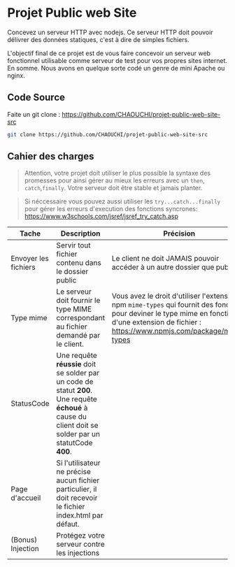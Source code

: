 # Projet Public web Site

Concevez un serveur HTTP avec nodejs. Ce serveur HTTP doit pouvoir délivrer des données statiques, c'est à dire de simples fichiers.

L'objectif final de ce projet est de vous faire concevoir un serveur web fonctionnel utilisable comme serveur de test pour vos propres sites internet. En somme. Nous avons en quelque sorte codé un genre de mini Apache ou nginx.

## Code Source
Faite un git clone : https://github.com/CHAOUCHI/projet-public-web-site-src

```bash
git clone https://github.com/CHAOUCHI/projet-public-web-site-src
```

## Cahier des charges

> Attention, votre projet doit utiliser le plus possible la syntaxe des promesses pour ainsi gérer au mieux les erreurs avec un `then`, `catch`,`finally`.
> Votre serveur doit être stable et jamais planter.

> Si néccessaire vous pouvez aussi utiliser les `try...catch...finally` pour gérer les erreurs d'execution des fonctions syncrones: https://www.w3schools.com/jsref/jsref_try_catch.asp

| Tache | Description | Précision |
|-|-|-|
|Envoyer les fichiers | Servir tout fichier contenu dans le dossier public | Le client ne doit JAMAIS pouvoir accéder à un autre dossier que public.|
| Type mime | Le serveur doit fournir le type MIME correspondant au fichier demandé par le client. | Vous avez le droit d'utiliser l'extension npm `mime-types` qui fournit des fonctions pour deviner le type mime en fonction d'une extension de fichier : https://www.npmjs.com/package/mime-types |
| StatusCode | Une requête **réussie** doit se solder par un code de statut **200**. Une requête **échoué** à cause du client doit se solder par un statutCode **400**.
| Page d'accueil | Si l'utilisateur ne précise aucun fichier particulier, il doit recevoir le fichier index.html par défaut. |
| (Bonus) Injection | Protégez votre serveur contre les injections|
